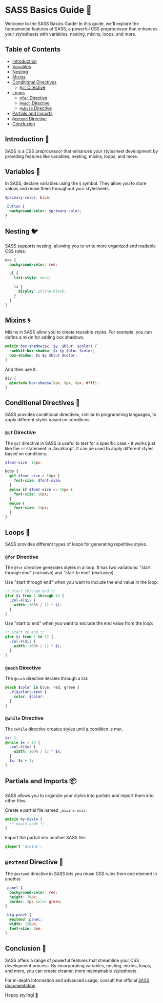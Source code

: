 # SASS Basics Guide 🎨

Welcome to the SASS Basics Guide! In this guide, we'll explore the fundamental features of SASS, a powerful CSS preprocessor that enhances your stylesheets with variables, nesting, mixins, loops, and more.

## Table of Contents

- [Introduction](#introduction)
- [Variables](#variables)
- [Nesting](#nesting)
- [Mixins](#mixins)
- [Conditional Directives](#conditional-directives)
  - [`@if` Directive](#if-directive)
- [Loops](#loops)
  - [`@for` Directive](#for-directive)
  - [`@each` Directive](#each-directive)
  - [`@while` Directive](#while-directive)
- [Partials and Imports](#partials-and-imports)
- [`@extend` Directive](#extend-directive)
- [Conclusion](#conclusion)

## Introduction 📜

SASS is a CSS preprocessor that enhances your stylesheet development by providing features like variables, nesting, mixins, loops, and more.

## Variables 🎈

In SASS, declare variables using the `$` symbol. They allow you to store values and reuse them throughout your stylesheets.

```scss
$primary-color: blue;

.button {
  background-color: $primary-color;
}
```

## Nesting 🐦

SASS supports nesting, allowing you to write more organized and readable CSS rules.

```scss
nav {
  background-color: red;

  ul {
    list-style: none;

    li {
      display: inline-block;
    }
  }
}
```

## Mixins 🌀

Mixins in SASS allow you to create reusable styles. For example, you can define a mixin for adding box shadows.

```scss
@mixin box-shadow($x, $y, $blur, $color) {
  -webkit-box-shadow: $x $y $blur $color;
  box-shadow: $x $y $blur $color;
}
```

And then use it:

```scss
div {
  @include box-shadow(0px, 0px, 4px, #fff);
}
```

## Conditional Directives 🎯

SASS provides conditional directives, similar to programming languages, to apply different styles based on conditions.

### `@if` Directive

The `@if` directive in SASS is useful to test for a specific case - it works just like the `if` statement in JavaScript. It can be used to apply different styles based on conditions.

```scss
$font-size: 18px;

body {
  @if $font-size > 16px {
    font-size: $font-size;
  }
  @else if $font-size == 16px {
    font-size: 16px;
  }
  @else {
    font-size: 14px;
  }
}
```

## Loops 🔁

SASS provides different types of loops for generating repetitive styles.

### `@for` Directive

The `@for` directive generates styles in a loop. It has two variations: "start through end" (inclusive) and "start to end" (exclusive).

Use "start through end" when you want to include the end value in the loop:

```scss
/* Start through end */
@for $i from 1 through 12 {
  .col-#{$i} {
    width: 100% / 12 * $i;
  }
}
```

Use "start to end" when you want to exclude the end value from the loop:

```scss
/* Start to end */
@for $i from 1 to 12 {
  .col-#{$i} {
    width: 100% / 12 * $i;
  }
}
```

### `@each` Directive

The `@each` directive iterates through a list.

```scss
@each $color in blue, red, green {
  .#{$color}-text {
    color: $color;
  }
}
```

### `@while` Directive

The `@while` directive creates styles until a condition is met.

```scss
$x: 1;
@while $x < 13 {
  .col-#{$x} {
    width: 100% / 12 * $x;
  }
  $x: $x + 1;
}
```

## Partials and Imports 📦

SASS allows you to organize your styles into partials and import them into other files.

Create a partial file named `_mixins.scss`:

```scss
@mixin my-mixin {
  /* mixin code */
}
```

Import the partial into another SASS file:

```scss
@import 'mixins';
```

## `@extend` Directive 🧬

The `@extend` directive in SASS lets you reuse CSS rules from one element in another.

```scss
.panel {
  background-color: red;
  height: 70px;
  border: 2px solid green;
}

.big-panel {
  @extend .panel;
  width: 150px;
  font-size: 2em;
}
```

## Conclusion 🎉

SASS offers a range of powerful features that streamline your CSS development process. By incorporating variables, nesting, mixins, loops, and more, you can create cleaner, more maintainable stylesheets.

For in-depth information and advanced usage, consult the official [SASS documentation](https://sass-lang.com/documentation).

Happy styling! 🎨
